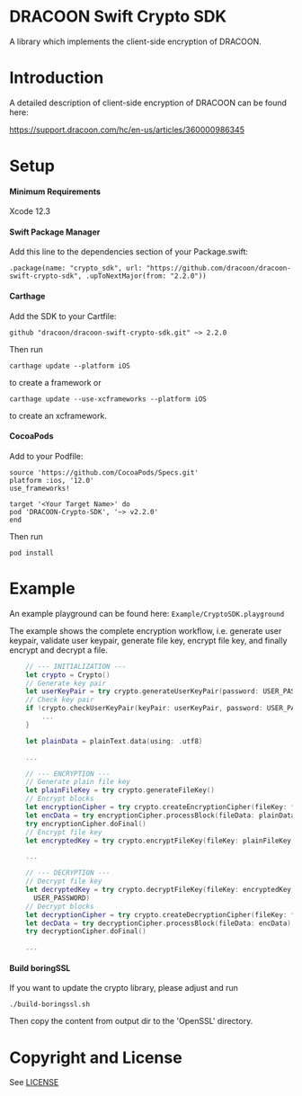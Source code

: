 # DRACOON Swift Crypto SDK

A library which implements the client-side encryption of DRACOON.

# Introduction

A detailed description of client-side encryption of DRACOON can be found here:

https://support.dracoon.com/hc/en-us/articles/360000986345

# Setup

#### Minimum Requirements

Xcode 12.3

#### Swift Package Manager

Add this line to the dependencies section of your Package.swift:

`.package(name: "crypto_sdk", url: "https://github.com/dracoon/dracoon-swift-crypto-sdk", .upToNextMajor(from: "2.2.0"))`

#### Carthage

Add the SDK to your Cartfile:

`github "dracoon/dracoon-swift-crypto-sdk.git" ~> 2.2.0`

Then run

`carthage update --platform iOS`

to create a framework or

`carthage update --use-xcframeworks --platform iOS`

to create an xcframework.

#### CocoaPods

Add to your Podfile:
```
source 'https://github.com/CocoaPods/Specs.git'
platform :ios, '12.0'
use_frameworks!

target '<Your Target Name>' do
pod 'DRACOON-Crypto-SDK', '~> v2.2.0'
end
```
Then run

`pod install`

# Example

An example playground can be found here: `Example/CryptoSDK.playground`

The example shows the complete encryption workflow, i.e. generate user keypair, validate user
keypair, generate file key, encrypt file key, and finally encrypt and decrypt a file.

```swift
    // --- INITIALIZATION ---
    let crypto = Crypto()
    // Generate key pair
    let userKeyPair = try crypto.generateUserKeyPair(password: USER_PASSWORD)
    // Check key pair
    if !crypto.checkUserKeyPair(keyPair: userKeyPair, password: USER_PASSWORD) {
        ...
    }

    let plainData = plainText.data(using: .utf8)

    ...

    // --- ENCRYPTION ---
    // Generate plain file key
    let plainFileKey = try crypto.generateFileKey()
    // Encrypt blocks
    let encryptionCipher = try crypto.createEncryptionCipher(fileKey: fileKey)
    let encData = try encryptionCipher.processBlock(fileData: plainData)
    try encryptionCipher.doFinal()
    // Encrypt file key
    let encryptedKey = try crypto.encryptFileKey(fileKey: plainFileKey, publicKey: userKeyPair.publicKeyContainer)

    ...

    // --- DECRYPTION ---
    // Decrypt file key
    let decryptedKey = try crypto.decryptFileKey(fileKey: encryptedKey, privateKey: userKeyPair.privateKeyContainer,
      USER_PASSWORD)
    // Decrypt blocks
    let decryptionCipher = try crypto.createDecryptionCipher(fileKey: fileKey)
    let decData = try decryptionCipher.processBlock(fileData: encData)
    try decryptionCipher.doFinal()

    ...
```

#### Build boringSSL

If you want to update the crypto library, please adjust and run

`./build-boringssl.sh`

Then copy the content from output dir to the 'OpenSSL' directory.

# Copyright and License

See [LICENSE](LICENSE)

